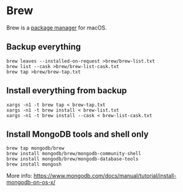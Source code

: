# Brew

Brew is a [package manager](https://brew.sh) for macOS. 

## Backup everything

```shell
brew leaves --installed-on-request >brew/brew-list.txt
brew list --cask >brew/brew-list-cask.txt
brew tap >brew/brew-tap.txt
```

## Install everything from backup

```shell
xargs -n1 -t brew tap < brew-tap.txt
xargs -n1 -t brew install < brew-list.txt
xargs -n1 -t brew install --cask < brew-list-cask.txt
```

## Install MongoDB tools and shell only

```shell
brew tap mongodb/brew
brew install mongodb/brew/mongodb-community-shell
brew install mongodb/brew/mongodb-database-tools
brew install mongosh
```

More info: https://www.mongodb.com/docs/manual/tutorial/install-mongodb-on-os-x/